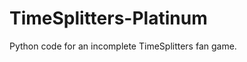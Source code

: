 TimeSplitters-Platinum
======================

Python code for an incomplete TimeSplitters fan game.